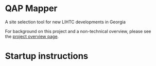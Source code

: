 # QAP Mapper
A site selection tool for new LIHTC developments in Georgia

For background on this project and a non-technical overview, please see the [project overview page](https://receptive-muenster-7fe.notion.site/QAP-Mapper-2d274826428549879f6b29a4b7a82c9c?pvs=4).

# Startup instructions
